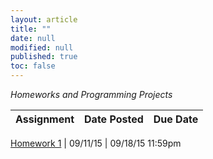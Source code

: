 ```yaml
---
layout: article
title: ""
date: null
modified: null
published: true
toc: false
---
```


*Homeworks and Programming Projects*

Assignment | Date Posted | Due Date
---------- | ----------- | --------

[Homework 1](http://enee459c.github.io/homeworks/hw1.pdf) | 09/11/15         | 09/18/15 11:59pm
<!--
[Homework 2](http://enee459c.github.io/homeworks/hw2_new.pdf) | 09/28/15         | 10/07/15 11:59pm
[Homework 3](http://enee459c.github.io/homeworks/hw3_update.pdf) | 10/26/15         | 11/06/15 11:59pm
[Homework 4](http://enee459c.github.io/homeworks/hw4_update.pdf) | 11/10/15         | 11/24/15 11:59pm
[Homework 5](http://enee459c.github.io/homeworks/hw5_update.pdf) | 11/25/15         | 12/11/15 11:59pm
-->
